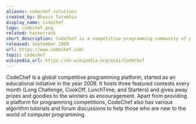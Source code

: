 ```yaml
---
aliases: codechef-solutions
created_by: Bhavin Turakhia
display_name: CodeChef
logo: codechef.png
related: hackerrank
short_description: CodeChef is a competitive programming community of programmers from across the globe.
released: September 2009
url: https://www.codechef.com/
topic: codechef
wikipedia_url: https://en.wikipedia.org/wiki/CodeChef
---
```

CodeChef is a global competitive programming platform, started as an educational initiative in the year 2009. It hosts three featured contests every month (Long Challenge, CookOff, LunchTime, and Starters) and gives away prizes and goodies to the winners as encouragement. Apart from providing a platform for programming competitions, CodeChef also has various algorithm tutorials and forum discussions to help those who are new to the world of computer programming.
